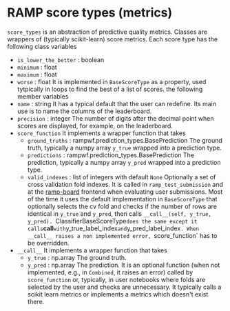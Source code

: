 # RAMP score types (metrics)

`score_types` is an abstraction of predictive quality metrics. Classes are wrappers of (typically scikit-learn) score metrics. Each score type has the following class variables
* `is_lower_the_better` : boolean
* `minimum` : float
* `maximum` : float
* `worse` : float
  It is implemented in `BaseScoreType` as a property, used tytpically in loops to find the best of a list of scores.
the following member variables
* `name` : string
  It has a typical default that the user can redefine. Its main use is to name the columns of the leaderboard.
* `precision` : integer
  The number of digits after the decimal point when scores are displayed, for example, on the leaderboard.
* `score_function`
  It implements a wrapper function that takes
  * `ground_truths` : rampwf.prediction_types.BasePrediction
    The ground truth, typically a numpy array `y_true` wrapped into a prediction type.
  * `predictions` : rampwf.prediction_types.BasePrediction
    The prediction, typically a numpy array `y_pred` wrapped into a prediction type.
  * `valid_indexes` : list of integers with default `None`
    Optionally a set of cross validation fold indexes.
  It is called in `ramp_test_submission` and at the [ramp-board][rboard] frontend when evaluating user submissions. Most of the time it uses the default implementation in `BaseScoreType` that optionally selects the cv fold and checks if the number of rows are identical in `y_true` and `y_pred`, then calls `__call__(self, y_true, y_pred). `ClassifierBaseScoreType` does the same except it calls `__call__` with `y_true_label_index` and `y_pred_label_index`. When __call__ raises a non implemented error, `score_function` has to be overridden.
* `__call__`
  It implements a wrapper function that takes
  * `y_true` : np.array
    The ground truth.
  * `y_pred` : np.array
    The prediction.
  It is an optional function (when not implemented, e.g., in `Combined`, it raises an error) called by `score_function` or, typically, in user notebooks where folds are selected by the user and checks are unnecessary. It typically calls a scikit learn metrics or implements a metrics which doesn't exist there.

<!-- RAMP studio -->
[rstudio]: http://www.ramp.studio "RAMP main website"
[email]: mailto:admin@ramp.studio "Mailto: admin@ramp.studio"
[signup]: http://www.ramp.studio/sign-up "RAMP sign-up page"
[problems]: http://www.ramp.studio/problems "List of past RAMP challenges"
[themes]: http://www.ramp.studio/data_science_themes "Data science themes"
[domains]: http://www.ramp.studio/data_domains "Data domains"

<!-- git repos -->
[rworkflow]: https://github.com/paris-saclay-cds/ramp-workflow "Define RAMP score, workflow and CV scheme"
[rboard]: https://github.com/paris-saclay-cds/ramp-board "RAMP frontend library"
[rbackend]: https://github.com/paris-saclay-cds/ramp-backend "RAMP backend library (not implemented)"
[rdata]: https://github.com/ramp-data "Organization for RAMP open data sets"
[rkits]: https://github.com/ramp-kits "Organization for RAMP starting kits"
